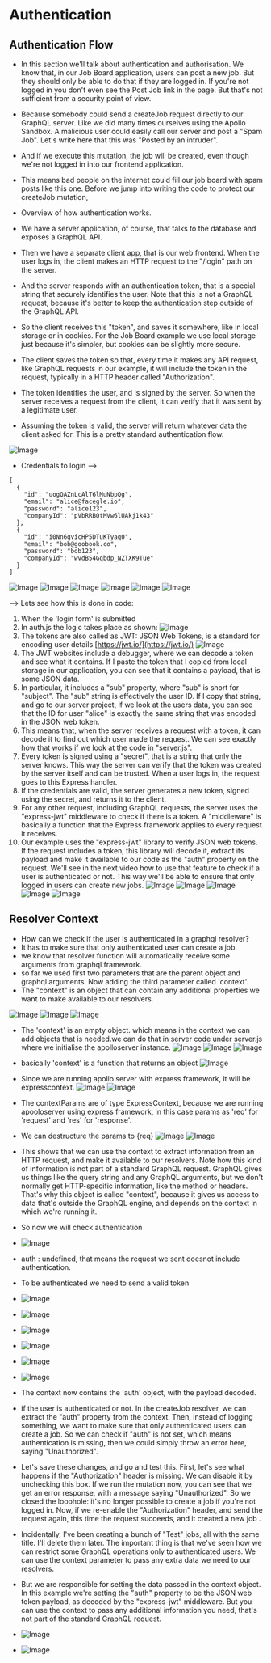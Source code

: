 # Authentication

## Authentication Flow

- In this section we'll talk about authentication and authorisation. We know that, in our Job Board application, users can post a new job. But they should only be able to do that if they are logged in. If you're not logged in you don't even see the Post Job link in the page. But that's not sufficient from a security point of view.
- Because somebody could send a createJob request directly to our GraphQL server. Like we did many times ourselves using the Apollo Sandbox. A malicious user could easily call our server and post a "Spam Job". Let's write here that this was "Posted by an intruder".
- And if we execute this mutation, the job will be created, even though we're not logged in into our frontend application.
- This means bad people on the internet could fill our job board with spam posts like this one. Before we jump into writing the code to protect our createJob mutation,

- Overview of how authentication works.

- We have a server application, of course, that talks to the database and exposes a GraphQL API.
- Then we have a separate client app, that is our web frontend. When the user logs in, the client makes an HTTP request to the "/login" path on the server.
- And the server responds with an authentication token, that is a special string that securely identifies the user. Note that this is not a GraphQL request, because it's better to keep the authentication step outside of the GraphQL API.
- So the client receives this "token", and saves it somewhere, like in local storage or in cookies. For the Job Board example we use local storage just because it's simpler, but cookies can be slightly more secure.
- The client saves the token so that, every time it makes any API request, like GraphQL requests in our example, it will include the token in the request, typically in a HTTP header called "Authorization".
- The token identifies the user, and is signed by the server. So when the server receives a request from the client, it can verify that it was sent by a legitimate user.
- Assuming the token is valid, the server will return whatever data the client asked for. This is a pretty standard authentication flow.

![Image](./Imgs/img.png)

- Credentials to login
  -->

```
[
  {
    "id": "uogQAZnLcAlT6lMuNbpQg",
    "email": "alice@facegle.io",
    "password": "alice123",
    "companyId": "pVbRRBQtMVw6lUAkj1k43"
  },
  {
    "id": "i0Nn6qvicHP5DTuKTyaq0",
    "email": "bob@goobook.co",
    "password": "bob123",
    "companyId": "wvdB54Gqbdp_NZTXK9Tue"
  }
]
```

![Image](./Imgs/img1.png)
![Image](./Imgs/img2.png)
![Image](./Imgs/img3.png)
![Image](./Imgs/img4.png)
![Image](./Imgs/img5.png)
![Image](./Imgs/img6.png)

--> Lets see how this is done in code:

1. When the 'login form'
   is submitted
2. In auth.js the logic takes place as shown:
   ![Image](./Imgs/img7.png)
3. The tokens are also called as JWT: JSON Web Tokens, is a standard for encoding user details [https://jwt.io/](https://jwt.io/)
   ![Image](./Imgs/img8.png)
4. The JWT websites include a debugger, where we can decode a token and see what it contains. If I paste the token that I copied from local storage in our application, you can see that it contains a payload, that is some JSON data.
5. In particular, it includes a "sub" property, where "sub" is short for "subject". The "sub" string is effectively the user ID. If I copy that string, and go to our server project, if we look at the users data, you can see that the ID for user "alice" is exactly the same string that was encoded in the JSON web token.
6. This means that, when the server receives a request with a token, it can decode it to find out which user made the request. We can see exactly how that works if we look at the code in "server.js".
7. Every token is signed using a "secret", that is a string that only the server knows. This way the server can verify that the token was created by the server itself and can be trusted. When a user logs in, the request goes to this Express handler.
8. If the credentials are valid, the server generates a new token, signed using the secret, and returns it to the client.
9. For any other request, including GraphQL requests, the server uses the "express-jwt" middleware to check if there is a token. A "middleware" is basically a function that the Express framework applies to every request it receives.
10. Our example uses the "express-jwt" library to verify JSON web tokens. If the request includes a token, this library will decode it, extract its payload and make it available to our code as the "auth" property on the request. We'll see in the next video how to use that feature to check if a user is authenticated or not. This way we'll be able to ensure that only logged in users can create new jobs.
    ![Image](./Imgs/img9.png)
    ![Image](./Imgs/img10.png)
    ![Image](./Imgs/img11.png)
    ![Image](./Imgs/img12.png)
    ![Image](./Imgs/img13.png)

## Resolver Context

- How can we check if the user is authenticated in a graphql resolver?
- It has to make sure that only authenticated user can create a job.
- we know that resolver function will automatically receive some arguments from graphql framework.
- so far we used first two parameters that are the parent object and graphql arguments. Now adding the third parameter called 'context'.
- The "context" is an object that can contain any additional properties we want to make available to our resolvers.

![Image](./Imgs/img14.png)
![Image](./Imgs/img15.png)
![Image](./Imgs/img16.png)

- The 'context' is an empty object. which means in the context we can add objects that is needed.we can do that in server code under server.js where we initialise the apolloserver instance.
  ![Image](./Imgs/img17.png)
  ![Image](./Imgs/img18.png)
  ![Image](./Imgs/img19.png)

- basically 'context' is a function that returns an object
  ![Image](./Imgs/img20.png)
- Since we are running apollo server with express framework, it will be expresscontext.
  ![Image](./Imgs/img21.png)
  ![Image](./Imgs/img22.png)

- The contextParams are of type ExpressContext, because we are running apooloserver using express framework, in this case params as 'req' for 'request' and 'res' for 'response'.

- We can destructure the params to {req}
  ![Image](./Imgs/img23.png)
  ![Image](./Imgs/img24.png)
- This shows that we can use the context to extract information from an HTTP request, and make it available to our resolvers. Note how this kind of information is not part of a standard GraphQL request. GraphQL gives us things like the query string and any GraphQL arguments, but we don't normally get HTTP-specific information, like the method or headers. That's why this object is called "context", because it gives us access to data that's outside the GraphQL engine, and depends on the context in which we're running it.

- So now we will check authentication
- ![Image](./Imgs/img25.png)
- auth : undefined, that means the request we sent doesnot include authentication.
- To be authenticated we need to send a valid token
- ![Image](./Imgs/img26.png)
- ![Image](./Imgs/img27.png)
- ![Image](./Imgs/img28.png)
- ![Image](./Imgs/img29.png)
- ![Image](./Imgs/img30.png)
- ![Image](./Imgs/img31.png)

- The context now contains the 'auth' object, with the payload decoded.

- if the user is authenticated or not. In the createJob resolver, we can extract the "auth" property from the context. Then, instead of logging something, we want to make sure that only authenticated users can create a job. So we can check if "auth" is not set, which means authentication is missing, then we could simply throw an error here, saying "Unauthorized".
- Let's save these changes, and go and test this. First, let's see what happens if the "Authorization" header is missing. We can disable it by unchecking this box. If we run the mutation now, you can see that we get an error response, with a message saying "Unauthorized". So we closed the loophole: it's no longer possible to create a job if you're not logged in. Now, if we re-enable the "Authorization" header, and send the request again, this time the request succeeds, and it created a new job .
- Incidentally, I've been creating a bunch of "Test" jobs, all with the same title. I'll delete them later. The important thing is that we've seen how we can restrict some GraphQL operations only to authenticated users. We can use the context parameter to pass any extra data we need to our resolvers.
- But we are responsible for setting the data passed in the context object. In this example we're setting the "auth" property to be the JSON web token payload, as decoded by the "express-jwt" middleware. But you can use the context to pass any additional information you need, that's not part of the standard GraphQL request.
- ![Image](./Imgs/img32.png)
- ![Image](./Imgs/img33.png)
